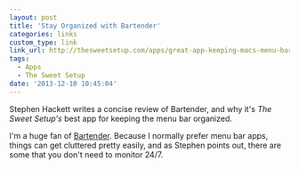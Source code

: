 ```yaml
---
layout: post
title: 'Stay Organized with Bartender'
categories: links
custom_type: link
link_url: http://thesweetsetup.com/apps/great-app-keeping-macs-menu-bar-organized/
tags:
  - Apps
  - The Sweet Setup
date: '2013-12-10 10:45:04'
---
```

Stephen Hackett writes a concise review of Bartender, and why it's *The Sweet Setup's* best app for keeping the menu bar organized. 

I'm a huge fan of [Bartender](http://www.macbartender.com/). Because I normally prefer menu bar apps, things can get cluttered pretty easily, and as Stephen points out, there are some that you don't need to monitor 24/7.
